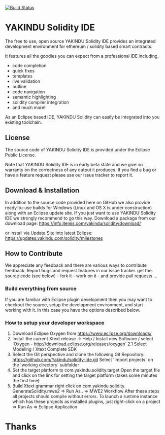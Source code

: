 [![Build Status](https://travis-ci.org/Yakindu/solidity-ide.svg?branch=master)](https://travis-ci.org/Yakindu/solidity-ide)

# YAKINDU Solidity IDE

The free to use, open source YAKINDU Solidity IDE provides an integrated development environment for ethereum / solidity based smart contracts. 

It features all the goodies you can expect from a professional IDE including.
 * code completion
 * quick fixes
 * templates
 * live validation
 * outline
 * code navigation
 * semantic highlighting
 * solidity compiler integration
 * and much more!

As an Eclipse based IDE, YAKINDU Solidity can easily be integrated into you existing toolchain.   


## License
The source code of YAKINDU Solidity IDE is provided under the Eclipse Public License.

Note that YAKINDU Solidity IDE is in early beta state and we give no warranty on the correctness of any output it produces. If you find a bug or have a feature request please use our issue tracker to report it. 

## Download & Installation
In addition to the source code provided here on GitHub we also provide ready-tu-use builds for Windows (Linux and OS X is under construction) along with an Eclipse update site. If you just want to use YAKINDU Solidity IDE we strongly recommend to go this way.
Download a package from our download page:
https://info.itemis.com/yakindu/solidity/download/

or install via Update Site into latest Eclipse:
https://updates.yakindu.com/solidity/milestones

## How to Contribute
We appreciate any feedback and there are various ways to contribute feedback:
Report bugs and request features in our issue tracker.
get the source code (see below) - fork it - work on it - and provide pull requests ...

### Build everything from source
If you are familiar with Eclipse plugin development then you may want to checkout the source, setup the development environment, and start working with it. In this case you have the options described below.

### How to setup your developer workspace
1. Download Eclipse Oxygen from https://www.eclipse.org/downloads/
2. Install the current Xtext release -> Help / Install new Software / select 'Oxygen - http://download.eclipse.org/releases/oxygen' 2.1 Select Modeling / Xtext Complete SDK
3. Select the Git perspective and clone the following Git Repository: https://github.com/Yakindu/solidity-ide.git Select 'Import projects' on the 'working directory' subfolder
4. Set the target platform to com.yakindu.solidity.target Open the target file and click on the link for setting the target platform (takes some minutes the first time)
5. Build Xtext grammar right click on com.yakindu.solidity. GenerateSolidity.mwe2 => Run As.. => MWE2 Workflow
After these steps all projects should compile without errors. To launch a runtime instance which has these projects as installed plugins, just right-click on a project => Run As => Eclipse Application

# Thanks
